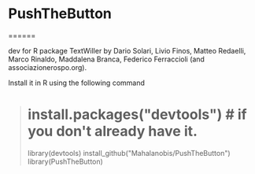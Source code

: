 # PushTheButton
======

dev for R package TextWiller by Dario Solari, Livio Finos, Matteo Redaelli, Marco Rinaldo, Maddalena Branca, Federico Ferraccioli (and associazionerospo.org).

Install it in R using the following command

> # install.packages("devtools") # if you don't already have it.
> library(devtools)
> install_github("Mahalanobis/PushTheButton")
> library(PushTheButton)